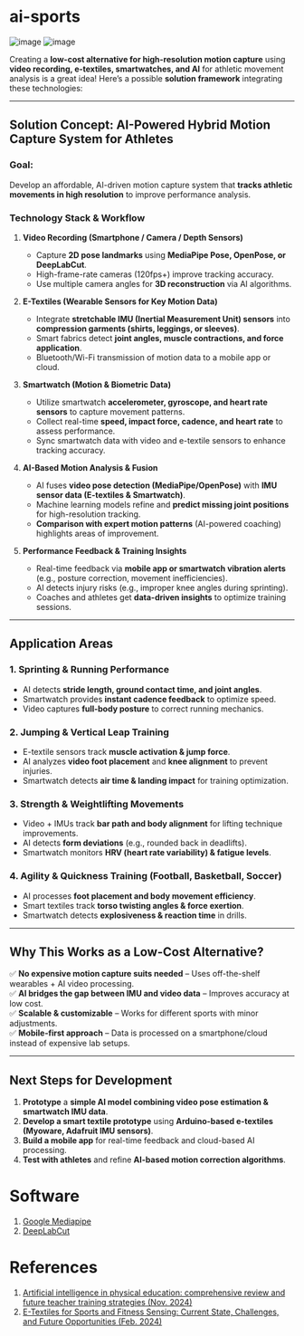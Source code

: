 # ai-sports
![image](https://github.com/user-attachments/assets/b47dcc3b-e1ea-4bb6-8f96-8e92eb9fed0a)
![image](https://github.com/user-attachments/assets/bdff8526-a5d6-4b70-ac82-9c6e55367478)

Creating a **low-cost alternative for high-resolution motion capture** using **video recording, e-textiles, smartwatches, and AI** for athletic movement analysis is a great idea! Here’s a possible **solution framework** integrating these technologies:

---

## **Solution Concept: AI-Powered Hybrid Motion Capture System for Athletes**
### **Goal:**  
Develop an affordable, AI-driven motion capture system that **tracks athletic movements in high resolution** to improve performance analysis.  

### **Technology Stack & Workflow**
1. **Video Recording (Smartphone / Camera / Depth Sensors)**
   - Capture **2D pose landmarks** using **MediaPipe Pose, OpenPose, or DeepLabCut**.
   - High-frame-rate cameras (120fps+) improve tracking accuracy.
   - Use multiple camera angles for **3D reconstruction** via AI algorithms.

2. **E-Textiles (Wearable Sensors for Key Motion Data)**
   - Integrate **stretchable IMU (Inertial Measurement Unit) sensors** into **compression garments (shirts, leggings, or sleeves)**.
   - Smart fabrics detect **joint angles, muscle contractions, and force application**.
   - Bluetooth/Wi-Fi transmission of motion data to a mobile app or cloud.

3. **Smartwatch (Motion & Biometric Data)**
   - Utilize smartwatch **accelerometer, gyroscope, and heart rate sensors** to capture movement patterns.
   - Collect real-time **speed, impact force, cadence, and heart rate** to assess performance.
   - Sync smartwatch data with video and e-textile sensors to enhance tracking accuracy.

4. **AI-Based Motion Analysis & Fusion**
   - AI fuses **video pose detection (MediaPipe/OpenPose)** with **IMU sensor data (E-textiles & Smartwatch)**.
   - Machine learning models refine and **predict missing joint positions** for high-resolution tracking.
   - **Comparison with expert motion patterns** (AI-powered coaching) highlights areas of improvement.

5. **Performance Feedback & Training Insights**
   - Real-time feedback via **mobile app or smartwatch vibration alerts** (e.g., posture correction, movement inefficiencies).
   - AI detects injury risks (e.g., improper knee angles during sprinting).
   - Coaches and athletes get **data-driven insights** to optimize training sessions.

---

## **Application Areas**
### **1. Sprinting & Running Performance**
- AI detects **stride length, ground contact time, and joint angles**.
- Smartwatch provides **instant cadence feedback** to optimize speed.
- Video captures **full-body posture** to correct running mechanics.

### **2. Jumping & Vertical Leap Training**
- E-textile sensors track **muscle activation & jump force**.
- AI analyzes **video foot placement** and **knee alignment** to prevent injuries.
- Smartwatch detects **air time & landing impact** for training optimization.

### **3. Strength & Weightlifting Movements**
- Video + IMUs track **bar path and body alignment** for lifting technique improvements.
- AI detects **form deviations** (e.g., rounded back in deadlifts).
- Smartwatch monitors **HRV (heart rate variability) & fatigue levels**.

### **4. Agility & Quickness Training (Football, Basketball, Soccer)**
- AI processes **foot placement and body movement efficiency**.
- Smart textiles track **torso twisting angles & force exertion**.
- Smartwatch detects **explosiveness & reaction time** in drills.

---

## **Why This Works as a Low-Cost Alternative?**
✅ **No expensive motion capture suits needed** – Uses off-the-shelf wearables + AI video processing.  
✅ **AI bridges the gap between IMU and video data** – Improves accuracy at low cost.  
✅ **Scalable & customizable** – Works for different sports with minor adjustments.  
✅ **Mobile-first approach** – Data is processed on a smartphone/cloud instead of expensive lab setups.  

---

## **Next Steps for Development**
1. **Prototype** a **simple AI model combining video pose estimation & smartwatch IMU data**.
2. **Develop a smart textile prototype** using **Arduino-based e-textiles (Myoware, Adafruit IMU sensors)**.
3. **Build a mobile app** for real-time feedback and cloud-based AI processing.
4. **Test with athletes** and refine **AI-based motion correction algorithms**.

# Software
1. [Google Mediapipe](https://ai.google.dev/edge/mediapipe/solutions/vision/pose_landmarker)
2. [DeepLabCut](https://github.com/DeepLabCut/DeepLabCut)


# References
1. [Artificial intelligence in physical education: comprehensive review and future teacher training strategies (Nov. 2024)](https://www.frontiersin.org/journals/public-health/articles/10.3389/fpubh.2024.1484848/full)
2. [E-Textiles for Sports and Fitness Sensing: Current State, Challenges, and Future Opportunities (Feb. 2024)](https://www.mdpi.com/1424-8220/24/4/1058)  
